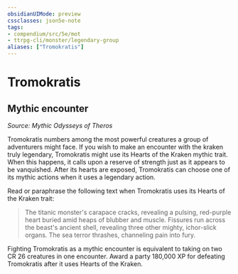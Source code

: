 ```yaml
---
obsidianUIMode: preview
cssclasses: json5e-note
tags:
- compendium/src/5e/mot
- ttrpg-cli/monster/legendary-group
aliases: ["Tromokratis"]
---
```

# Tromokratis

## Mythic encounter
_Source: Mythic Odysseys of Theros_

Tromokratis numbers among the most powerful creatures a group of adventurers might face. If you wish to make an encounter with the kraken truly legendary, Tromokratis might use its Hearts of the Kraken mythic trait. When this happens, it calls upon a reserve of strength just as it appears to be vanquished. After its hearts are exposed, Tromokratis can choose one of its mythic actions when it uses a legendary action.

Read or paraphrase the following text when Tromokratis uses its Hearts of the Kraken trait:

> The titanic monster's carapace cracks, revealing a pulsing, red-purple heart buried amid heaps of blubber and muscle. Fissures run across the beast's ancient shell, revealing three other mighty, ichor-slick organs. The sea terror thrashes, channeling pain into fury.

Fighting Tromokratis as a mythic encounter is equivalent to taking on two CR 26 creatures in one encounter. Award a party 180,000 XP for defeating Tromokratis after it uses Hearts of the Kraken.